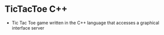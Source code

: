 # TicTacToe C++
* Tic Tac Toe game written in the C++ language that accesses a graphical interface server
